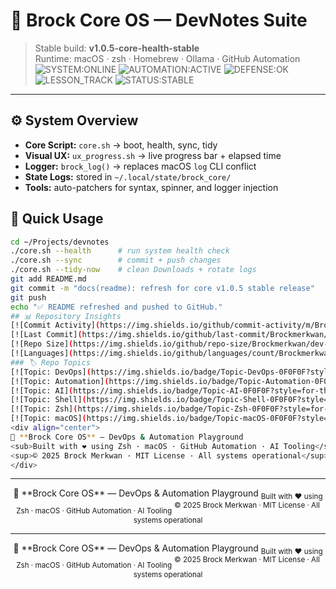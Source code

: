 # 🧠 Brock Core OS — DevNotes Suite

> Stable build: **v1.0.5-core-health-stable**  
> Runtime: macOS · zsh · Homebrew · Ollama · GitHub Automation
![SYSTEM:ONLINE](https://img.shields.io/badge/SYSTEM-ONLINE-00FFC8?style=for-the-badge&logo=github)
![AUTOMATION:ACTIVE](https://img.shields.io/badge/AUTOMATION-SUITE_ACTIVE-7C3AED?style=for-the-badge)
![DEFENSE:OK](https://img.shields.io/badge/DEFENSE-NETRUNNER_OK-39FF14?style=for-the-badge)
![LESSON_TRACK](https://img.shields.io/badge/LESSON_TRACK-LEVEL_II-FF2E97?style=for-the-badge)
![STATUS:STABLE](https://img.shields.io/badge/STATUS-STABLE-0F0F0F?style=for-the-badge)
---
## ⚙️ System Overview
- **Core Script:** `core.sh` → boot, health, sync, tidy  
- **Visual UX:** `ux_progress.sh` → live progress bar + elapsed time  
- **Logger:** `brock_log()` → replaces macOS `log` CLI conflict  
- **State Logs:** stored in `~/.local/state/brock_core/`  
- **Tools:** auto-patchers for syntax, spinner, and logger injection  
## 🚀 Quick Usage
```bash
cd ~/Projects/devnotes
./core.sh --health      # run system health check
./core.sh --sync        # commit + push changes
./core.sh --tidy-now    # clean Downloads + rotate logs
git add README.md
git commit -m "docs(readme): refresh for core v1.0.5 stable release"
git push
echo "✅ README refreshed and pushed to GitHub."
## 📊 Repository Insights  
[![Commit Activity](https://img.shields.io/github/commit-activity/m/Brockmerkwan/dev-notes?style=for-the-badge&color=0A0A0F)](https://github.com/Brockmerkwan/dev-notes/commits)
[![Last Commit](https://img.shields.io/github/last-commit/Brockmerkwan/dev-notes?style=for-the-badge&color=7C3AED)](https://github.com/Brockmerkwan/dev-notes/commits/main)
[![Repo Size](https://img.shields.io/github/repo-size/Brockmerkwan/dev-notes?style=for-the-badge&color=39FF14)](https://github.com/Brockmerkwan/dev-notes)
[![Languages](https://img.shields.io/github/languages/count/Brockmerkwan/dev-notes?style=for-the-badge&color=FF007F)](https://github.com/Brockmerkwan/dev-notes/search?l=shell)
### 🏷️ Repo Topics
[![Topic: DevOps](https://img.shields.io/badge/Topic-DevOps-0F0F0F?style=for-the-badge)](https://github.com/topics/devops)
[![Topic: Automation](https://img.shields.io/badge/Topic-Automation-0F0F0F?style=for-the-badge)](https://github.com/topics/automation)
[![Topic: AI](https://img.shields.io/badge/Topic-AI-0F0F0F?style=for-the-badge)](https://github.com/topics/ai)
[![Topic: Shell](https://img.shields.io/badge/Topic-Shell-0F0F0F?style=for-the-badge)](https://github.com/topics/shell)
[![Topic: Zsh](https://img.shields.io/badge/Topic-Zsh-0F0F0F?style=for-the-badge)](https://github.com/topics/zsh)
[![Topic: macOS](https://img.shields.io/badge/Topic-macOS-0F0F0F?style=for-the-badge)](https://github.com/topics/macos)
<div align="center">
💠 **Brock Core OS** — DevOps & Automation Playground  
<sub>Built with ❤️ using Zsh · macOS · GitHub Automation · AI Tooling</sub>  
<sup>© 2025 Brock Merkwan · MIT License · All systems operational</sup>
</div>
```

---

<div align="center">
💠 **Brock Core OS** — DevOps & Automation Playground  
<sub>Built with ❤️ using Zsh · macOS · GitHub Automation · AI Tooling</sub>  
<sup>© 2025 Brock Merkwan · MIT License · All systems operational</sup>
</div>

---
<div align="center">
💠 **Brock Core OS** — DevOps & Automation Playground  
<sub>Built with ❤️ using Zsh · macOS · GitHub Automation · AI Tooling</sub>  
<sup>© 2025 Brock Merkwan · MIT License · All systems operational</sup>
</div>

